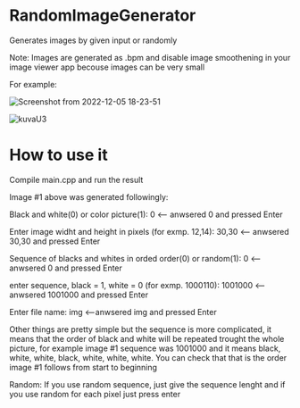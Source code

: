 # RandomImageGenerator
Generates images by given input or randomly

Note: Images are generated as .bpm and disable image smoothening in your image viewer app becouse images can be very small

For example:

![Screenshot from 2022-12-05 18-23-51](https://user-images.githubusercontent.com/62663286/205688609-18cf7819-a4f6-4dd0-9228-f0e541a65255.png)

![kuvaU3](https://user-images.githubusercontent.com/62663286/205688213-3865dd38-d79f-459c-93d1-1178c493c5f2.png)

# How to use it

Compile main.cpp and run the result

Image #1 above was generated followingly:

Black and white(0) or color picture(1): 0  <-- anwsered 0 and pressed Enter

Enter image widht and height in pixels (for exmp. 12,14): 30,30  <-- anwsered 30,30 and pressed Enter

Sequence of blacks and whites in orded order(0) or random(1): 0  <-- anwsered 0 and pressed Enter

enter sequence, black = 1, white = 0 (for exmp. 1000110): 1001000  <-- anwsered 1001000 and pressed Enter

Enter file name: img  <--anwsered img and pressed Enter

Other things are pretty simple but the sequence is more complicated, it means that the order of black and white will be repeated trought the whole picture,
for example image #1 sequence was 1001000 and it means black, white, white, black, white, white, white. You can check that that is the order image #1
follows from start to beginning

Random:
If you use random sequence, just give the sequence lenght and if you use random for each pixel just press enter
